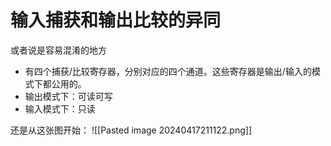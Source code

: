 # 输入捕获和输出比较的异同
或者说是容易混淆的地方
* 有四个捕获/比较寄存器，分别对应的四个通道。这些寄存器是输出/输入的模式下都公用的。
* 输出模式下：可读可写
* 输入模式下：只读


还是从这张图开始：
![[Pasted image 20240417211122.png]]